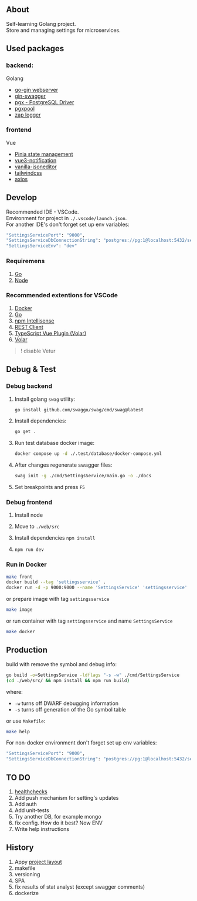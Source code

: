 ## About

Self-learning Golang project.
<br />
Store and managing settings for microservices.

## Used packages

### backend:
Golang
- [go-gin webserver](https://github.com/gin-gonic/gin)
- [gin-swagger](https://github.com/swaggo/gin-swagger)
- [pgx - PostgreSQL Driver](https://github.com/jackc/pgx)
- [pgxpool](https://pkg.go.dev/github.com/jackc/pgx/v4/pgxpool)
- [zap logger](https://github.com/uber-go/zap)

### frontend
Vue
- [Pinia state management](https://github.com/vuejs/pinia)
- [vue3-notification](https://github.com/kyvg/vue3-notification)
- [vanilla-jsoneditor](https://github.com/josdejong/svelte-jsoneditor)
- [tailwindcss](https://github.com/tailwindlabs/tailwindcss)
- [axios](https://github.com/axios/axios)

## Develop
 
Recommended IDE - VSCode.
<br />
Environment for project in `./.vscode/launch.json`.
<br />
For another IDE's don't forget set up env variables:
```bash
"SettingsServicePort": "9000",
"SettingsServiceDbConnectionString": "postgres://pg:1@localhost:5432/servicesSettings_db",
"SettingsServiceEnv": "dev"
```

### Requiremens
1. [Go](https://go.dev/dl/)
0. [Node](https://nodejs.org/en/download)

### Recommended extentions for VSCode
1. [Docker](https://marketplace.visualstudio.com/items?itemName=ms-azuretools.vscode-docker)
0. [Go](https://marketplace.visualstudio.com/items?itemName=golang.Go)
0. [npm Intellisense](https://marketplace.visualstudio.com/items?itemName=christian-kohler.npm-intellisense)
0. [REST Client](https://marketplace.visualstudio.com/items?itemName=humao.rest-client)
0. [TypeScript Vue Plugin (Volar)](https://marketplace.visualstudio.com/items?itemName=Vue.vscode-typescript-vue-plugin)
0. [Volar](https://marketplace.visualstudio.com/items?itemName=Vue.volar) 
> ! disable Vetur

## Debug & Test

### Debug backend

1. Install golang `swag` utility:
    ```bash
    go install github.com/swaggo/swag/cmd/swag@latest
    ```
0. Install dependencies:
    ```bash
    go get .
    ```
0. Run test database docker image:
    ```bash
    docker compose up -d ./.test/database/docker-compose.yml
    ```

0. After changes regenerate swagger files:
    ```bash
    swag init -g ./cmd/SettingsService/main.go -o ./docs
    ```
0. Set breakpoints and press `F5`

### Debug frontend

1. Install node

0. Move to `./web/src`

0. Install dependencies `npm install`

0. `npm run dev`

### Run in Docker

```bash
make front
docker build --tag 'settingsservice' .
docker run -d -p 9000:9000 --name 'SettingsService' 'settingsservice'
```
or prepare image with tag `settingsservice`
```bash
make image
```
or run container with tag `settingsservice` and name `SettingsService`
```bash
make docker
```

## Production 

build with remove the symbol and debug info:
```bash
go build -o=SettingsService -ldflags "-s -w" ./cmd/SettingsService
(cd ./web/src/ && npm install && npm run build)
```
where:
- `-w` turns off DWARF debugging information
- `-s` turns off generation of the Go symbol table

or use `Makefile`:
```bash
make help
```

For non-docker environment don't forget set up env variables:
```bash
"SettingsServicePort": "9000",
"SettingsServiceDbConnectionString": "postgres://pg:1@localhost:5432/servicesSettings_db"
```

## TO DO

1. [healthchecks](https://github.com/tavsec/gin-healthcheck)
0. Add push mechanism for setting's updates
0. Add auth
0. Add unit-tests
0. Try another DB, for example mongo
0. fix config. How do it best? Now ENV 
0. Write help instructions

## History

1. Appy [project layout](https://github.com/golang-standards/project-layout/tree/master)
0. makefile
0. versioning
0. SPA
0. fix results of stat analyst (except swagger comments)
0. dockerize